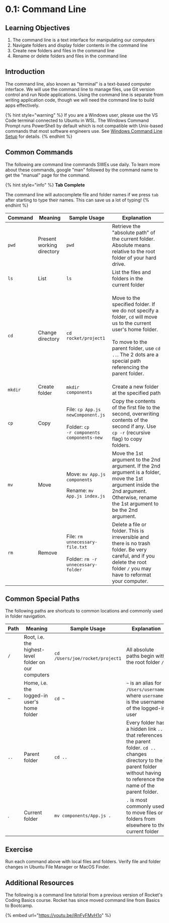 # 0.1: Command Line

## Learning Objectives

1. The command line is a text interface for manipulating our computers
2. Navigate folders and display folder contents in the command line
3. Create new folders and files in the command line
4. Rename or delete folders and files in the command line

## Introduction

The command line, also known as "terminal" is a text-based computer interface. We will use the command line to manage files, use Git version control and run Node applications. Using the command line is separate from writing application code, though we will need the command line to build apps effectively.

{% hint style="warning" %}
If you are a Windows user, please use the VS Code terminal connected to Ubuntu in WSL. The Windows Command Prompt runs PowerShell by default which is not compatible with Unix-based commands that most software engineers use. See [Windows Command Line Setup](../logistics/required-software.md#install-and-setup-windows-subsystem-for-linux-wsl) for details.
{% endhint %}

## Common Commands

The following are command line commands SWEs use daily. To learn more about these commands, google "man" followed by the command name to get the "manual" page for the command.

{% hint style="info" %}
**Tab Complete**

The command line will autocomplete file and folder names if we press `tab` after starting to type their names. This can save us a lot of typing!
{% endhint %}

| Command | Meaning                   | Sample Usage                                                                                                                              | Explanation                                                                                                                                                                                                                                                   |
| ------- | ------------------------- | ----------------------------------------------------------------------------------------------------------------------------------------- | ------------------------------------------------------------------------------------------------------------------------------------------------------------------------------------------------------------------------------------------------------------- |
| `pwd`   | Present working directory | `pwd`                                                                                                                                     | Retrieve the "absolute path" of the current folder. Absolute means relative to the root folder of your hard drive.                                                                                                                                            |
| `ls`    | List                      | `ls`                                                                                                                                      | List the files and folders in the current folder                                                                                                                                                                                                              |
| `cd`    | Change directory          | `cd rocket/project1`                                                                                                                      | <p>Move to the specified folder. If we do not specify a folder, <code>cd</code> will move us to the current user's home folder.<br><br>To move to the parent folder, use <code>cd ..</code>. The 2 dots are a special path referencing the parent folder.</p> |
| `mkdir` | Create folder             | `mkdir components`                                                                                                                        | Create a new folder at the specified path                                                                                                                                                                                                                     |
| `cp`    | Copy                      | <p>File: <code>cp App.js newComponent.js</code><br><code></code><br><code></code>Folder: <code>cp -r components components-new</code></p> | Copy the contents of the first file to the second, overwriting contents of the second if any. Use `cp -r` (recursive flag) to copy folders.                                                                                                                   |
| `mv`    | Move                      | <p>Move: <code>mv App.js components</code></p><p></p><p>Rename: <code>mv App.js index.js</code></p>                                       | Move the 1st argument to the 2nd argument. If the 2nd argument is a folder, move the 1st argument inside the 2nd argument. Otherwise, rename the 1st argument to be the 2nd argument.                                                                         |
| `rm`    | Remove                    | <p>File: <code>rm unnecessary-file.txt</code><br><code></code><br><code></code>Folder: <code>rm -r unnecessary-folder</code></p>          | Delete a file or folder. This is irreversible and there is no trash folder. Be very careful, and if you delete the root folder `/` you may have to reformat your computer.                                                                                    |

## Common Special Paths

The following paths are shortcuts to common locations and commonly used in folder navigation.

| Path | Meaning                                              | Sample Usage                    | Explanation                                                                                                                                                                      |
| ---- | ---------------------------------------------------- | ------------------------------- | -------------------------------------------------------------------------------------------------------------------------------------------------------------------------------- |
| `/`  | Root, i.e. the highest-level folder on our computers | `cd /Users/joe/rocket/project1` | All absolute paths begin with the root folder `/`                                                                                                                                |
| `~`  | Home, i.e. the logged-in user's home folder          | `cd ~`                          | `~` is an alias for `/Users/username`, where `username` is the username of the logged-in user                                                                                    |
| `..` | Parent folder                                        | `cd ..`                         | Every folder has a hidden link `..` that references the parent folder. `cd ..` changes directory to the parent folder without having to reference the name of the parent folder. |
| .    | Current folder                                       | `mv components/App.js .`        | `.` is most commonly used to move files or folders from elsewhere to the current folder                                                                                          |

## Exercise

Run each command above with local files and folders. Verify file and folder changes in Ubuntu File Manager or MacOS Finder.

## Additional Resources

The following is a command line tutorial from a previous version of Rocket's Coding Basics course. Rocket has since moved command line from Basics to Bootcamp.

{% embed url="https://youtu.be/iRnFyFMvH1o" %}
